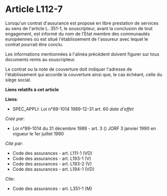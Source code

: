 # Article L112-7

Lorsqu'un contrat d'assurance est proposé en libre prestation de services au sens de l'article L. 351-1, le souscripteur,
avant la conclusion de tout engagement, est informé du nom de l'Etat membre des communautés européennes où est situé
l'établissement de l'assureur avec lequel le contrat pourrait être conclu.

Les informations mentionnées à l'alinéa précédent doivent figurer sur tous documents remis au souscripteur.

Le contrat ou la note de couverture doit indiquer l'adresse de l'établissement qui accorde la couverture ainsi que, le cas
échéant, celle du siège social.

**Liens relatifs à cet article**

**Liens**:

  - SPEC_APPLI: Loi n°89-1014 1989-12-31 art. 60 *date d'effet*

_Créé par_:

  - Loi n°89-1014 du 31 décembre 1989 - art. 3 () JORF 3 janvier 1990 en vigueur le 1er juillet 1990

_Cité par_:

  - Code des assurances - art. L111-1 (VD)
  - Code des assurances - art. L193-1 (V)
  - Code des assurances - art. L193-2 (V)
  - Code des assurances - art. L194-1 (VD)

_Cite_:

  - Code des assurances - art. L351-1 (M)
